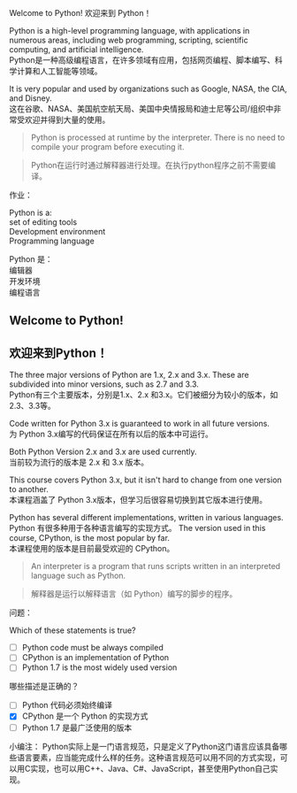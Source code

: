 Welcome to Python!
欢迎来到 Python！
 
Python is a high-level programming language, with applications in numerous areas, including web programming, scripting, scientific computing, and artificial intelligence.  <br>
Python是一种高级编程语言，在许多领域有应用，包括网页编程、脚本编写、科学计算和人工智能等领域。 

It is very popular and used by organizations such as Google, NASA, the CIA, and Disney.  <br>
这在谷歌、NASA、美国航空航天局、美国中央情报局和迪士尼等公司/组织中非常受欢迎并得到大量的使用。

>Python is processed at runtime by the interpreter. There is no need to compile your program before executing it.

>Python在运行时通过解释器进行处理。在执行python程序之前不需要编译。

作业：

Python is a:<br>
set of editing tools<br>
Development environment<br>
Programming language

Python 是：<br>
编辑器<br>
开发环境<br>
编程语言


## Welcome to Python!
## 欢迎来到Python！

The three major versions of Python are 1.x, 2.x and 3.x. These are subdivided into minor versions, such as 2.7 and 3.3.<br>
Python有三个主要版本，分别是1.x、2.x 和3.x。它们被细分为较小的版本，如2.3、3.3等。

Code written for Python 3.x is guaranteed to work in all future versions.<br>
为 Python 3.x编写的代码保证在所有以后的版本中可运行。

Both Python Version 2.x and 3.x are used currently.<br>
当前较为流行的版本是 2.x 和 3.x 版本。

This course covers Python 3.x, but it isn't hard to change from one version to another.<br>
本课程涵盖了 Python 3.x版本，但学习后很容易切换到其它版本进行使用。
 
Python has several different implementations, written in various languages.<br>
Python 有很多种用于各种语言编写的实现方式。
The version used in this course, CPython, is the most popular by far.<br>
本课程使用的版本是目前最受欢迎的 CPython。

>An interpreter is a program that runs scripts written in an interpreted language such as Python.

>解释器是运行以解释语言（如 Python）编写的脚步的程序。

问题：

Which of these statements is true?
- [ ] Python code must be always compiled
- [ ] CPython is an implementation of Python
- [ ] Python 1.7 is the most widely used version

哪些描述是正确的？
- [ ] Python 代码必须始终编译
- [x] CPython 是一个 Python 的实现方式
- [ ] Python 1.7 是最广泛使用的版本

小编注：
Python实际上是一门语言规范，只是定义了Python这门语言应该具备哪些语言要素，应当能完成什么样的任务。这种语言规范可以用不同的方式实现，可以用C实现，也可以用C++、Java、C#、JavaScript，甚至使用Python自己实现。
